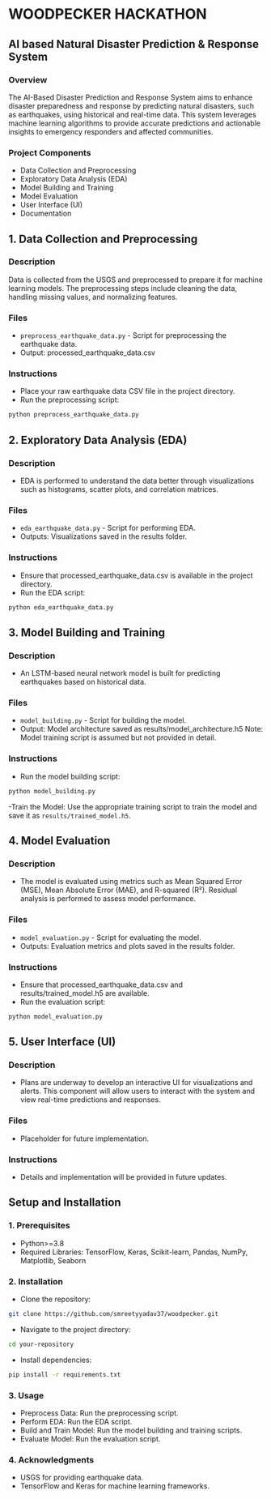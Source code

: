 # WOODPECKER HACKATHON

## AI based Natural Disaster Prediction & Response System

### Overview

The AI-Based Disaster Prediction and Response System aims to enhance disaster preparedness and response by predicting natural disasters, such as earthquakes, using historical and real-time data. This system leverages machine learning algorithms to provide accurate predictions and actionable insights to emergency responders and affected communities.

### Project Components

- Data Collection and Preprocessing
- Exploratory Data Analysis (EDA)
- Model Building and Training
- Model Evaluation
- User Interface (UI) 
- Documentation

## 1. Data Collection and Preprocessing
### Description
Data is collected from the USGS and preprocessed to prepare it for machine learning models. The preprocessing steps include cleaning the data, handling missing values, and normalizing features.

### Files
- `preprocess_earthquake_data.py` - Script for preprocessing the earthquake data.
- Output: processed_earthquake_data.csv
### Instructions
- Place your raw earthquake data CSV file in the project directory.
- Run the preprocessing script:

```bash
python preprocess_earthquake_data.py
```
## 2. Exploratory Data Analysis (EDA)
### Description
- EDA is performed to understand the data better through visualizations such as histograms, scatter plots, and correlation matrices.

### Files
- `eda_earthquake_data.py` - Script for performing EDA.
- Outputs: Visualizations saved in the results folder.
### Instructions
- Ensure that processed_earthquake_data.csv is available in the project directory.
- Run the EDA script:

```bash
python eda_earthquake_data.py
```
## 3. Model Building and Training
### Description
- An LSTM-based neural network model is built for predicting earthquakes based on historical data.

### Files
- `model_building.py` - Script for building the model.
- Output: Model architecture saved as results/model_architecture.h5
Note: Model training script is assumed but not provided in detail.

### Instructions
- Run the model building script:
```bash
python model_building.py
```
-Train the Model: Use the appropriate training script to train the model and save it as `results/trained_model.h5`.

## 4. Model Evaluation
### Description
- The model is evaluated using metrics such as Mean Squared Error (MSE), Mean Absolute Error (MAE), and R-squared (R²). Residual analysis is performed to assess model performance.

### Files
- `model_evaluation.py` - Script for evaluating the model.
- Outputs: Evaluation metrics and plots saved in the results folder.

### Instructions
- Ensure that processed_earthquake_data.csv and results/trained_model.h5 are available.
- Run the evaluation script:
```bash
python model_evaluation.py
```
## 5. User Interface (UI)
### Description
- Plans are underway to develop an interactive UI for visualizations and alerts. This component will allow users to interact with the system and view real-time predictions and responses.

### Files
- Placeholder for future implementation.
### Instructions
- Details and implementation will be provided in future updates.


## Setup and Installation

### 1. Prerequisites
- Python>=3.8
- Required Libraries: TensorFlow, Keras, Scikit-learn, Pandas, NumPy, Matplotlib, Seaborn
### 2. Installation
- Clone the repository:

```bash
git clone https://github.com/smreetyyadav37/woodpecker.git
```
- Navigate to the project directory:

```bash
cd your-repository
```

- Install dependencies:
```bash
pip install -r requirements.txt
```
### 3. Usage
- Preprocess Data: Run the preprocessing script.
- Perform EDA: Run the EDA script.
- Build and Train Model: Run the model building and training scripts.
- Evaluate Model: Run the evaluation script.

### 4. Acknowledgments
- USGS for providing earthquake data.
- TensorFlow and Keras for machine learning frameworks.
